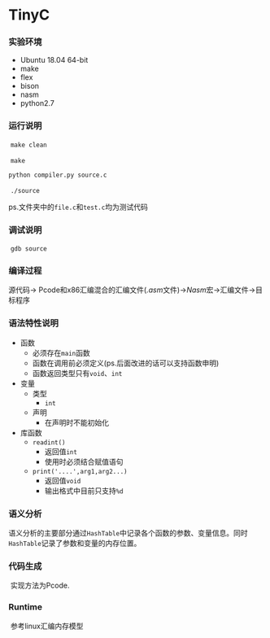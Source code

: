 # TinyC

### 实验环境

* Ubuntu 18.04 64-bit
* make
* flex
* bison
* nasm
* python2.7

### 运行说明

​	`make clean`

​	`make`

   `python compiler.py source.c`

​	`./source`

ps.文件夹中的`file.c`和`test.c`均为测试代码

### 调试说明

​	`gdb source`

 ### 编译过程

源代码-> Pcode和x86汇编混合的汇编文件(*.asm*文件)->*Nasm*宏->汇编文件->目标程序

### 语法特性说明

* 函数
  * 必须存在`main`函数
  * 函数在调用前必须定义(ps.后面改进的话可以支持函数申明)
  * 函数返回类型只有`void`、`int`
* 变量
  * 类型
    * `int`
  * 声明
    * 在声明时不能初始化
* 库函数
  * `readint()`
    * 返回值`int`
    * 使用时必须结合赋值语句
  * `print('....',arg1,arg2...)`
    * 返回值`void`
    * 输出格式中目前只支持`%d`

### 语义分析

​    语义分析的主要部分通过`HashTable`中记录各个函数的参数、变量信息。同时`HashTable`记录了参数和变量的内存位置。

### 代码生成

​	实现方法为Pcode.

### Runtime

​    参考linux汇编内存模型